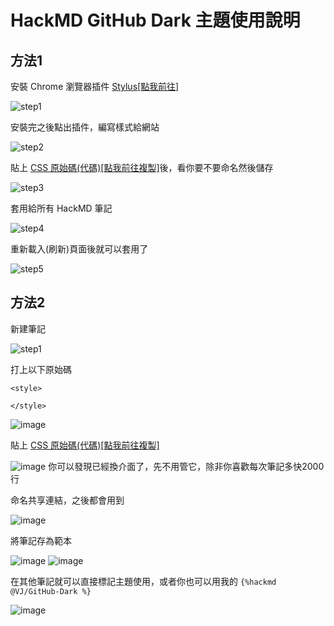 # HackMD GitHub Dark 主題使用說明

## 方法1

安裝 Chrome 瀏覽器插件 [Stylus[點我前往]][url-stylus]

![step1](https://i.imgur.com/3VIEB6n.png)

安裝完之後點出插件，編寫樣式給網站

![step2](https://i.imgur.com/3esUZYT.png)

貼上 [CSS 原始碼(代碼)[點我前往複製]](./stylesheet.css)後，看你要不要命名然後儲存

![step3](https://i.imgur.com/yr5scgT.png)

<script src="https://gist.github.com/twjmy/86017df613c316b5624711232974adc1.js"></script>

套用給所有 HackMD 筆記

![step4](https://i.imgur.com/UcCvgnO.png)

重新載入(刷新)頁面後就可以套用了

![step5](https://i.imgur.com/EFhNxzj.png)

[url-stylus]: https://chrome.google.com/webstore/detail/stylus/clngdbkpkpeebahjckkjfobafhncgmne

## 方法2

新建筆記

![step1](https://user-images.githubusercontent.com/32490451/163676960-e6c558d0-d594-44de-a7f3-8c13b763cf39.png)

打上以下原始碼

```
<style>

</style>
```

![image](https://user-images.githubusercontent.com/32490451/163677016-c336d557-6b2f-41ea-8318-cd44bb535743.png)

貼上 [CSS 原始碼(代碼)[點我前往複製]](./stylesheet.css)

![image](https://user-images.githubusercontent.com/32490451/163677144-7ec08da2-8a1a-4472-9609-e33664cff7ba.png)
你可以發現已經換介面了，先不用管它，除非你喜歡每次筆記多快2000行

命名共享連結，之後都會用到

![image](https://user-images.githubusercontent.com/32490451/163677827-cfa167b6-19c6-45e6-96b9-996259c44ce8.png)

將筆記存為範本

![image](https://user-images.githubusercontent.com/32490451/163677225-c26082ea-6f80-448c-b7dd-e3a982ec987a.png)
![image](https://user-images.githubusercontent.com/32490451/163677472-ad1f7920-bd7a-4d64-9c1b-b90707343bf0.png)

在其他筆記就可以直接標記主題使用，或者你也可以用我的 `{%hackmd @VJ/GitHub-Dark %}`

![image](https://user-images.githubusercontent.com/32490451/163677774-7f2d8f6b-8f27-4d73-978d-35989dcb35dd.png)
